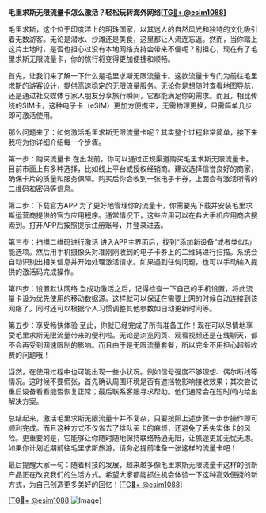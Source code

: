 **毛里求斯无限流量卡怎么激活？轻松玩转海外网络[[TG💪+ @esim1088](https://t.me/s/esim1088)]**

毛里求斯，这个位于印度洋上的明珠国家，以其迷人的自然风光和独特的文化吸引着无数游客。无论是潜水、沙滩还是美食，这里都让人流连忘返。然而，当你踏上这片土地时，是否也担心过没有本地网络支持会带来不便呢？别担心，现在有了毛里求斯无限流量卡，你的旅行将变得更加便捷和顺畅。

首先，让我们来了解一下什么是毛里求斯无限流量卡。这款流量卡专门为前往毛里求斯的游客设计，提供高速稳定的无限流量服务。无论你是想随时查看地图导航，还是通过社交媒体与家人朋友分享旅行瞬间，它都能满足你的需求。而且，相比传统的SIM卡，这种电子卡（eSIM）更加方便携带，无需物理更换，只需简单几步即可激活使用。

那么问题来了：如何激活毛里求斯无限流量卡呢？其实整个过程非常简单，接下来我将为你详细介绍每一个步骤。

第一步：购买流量卡
在出发前，你可以通过正规渠道购买毛里求斯无限流量卡。目前市面上有多种选择，比如线上平台或授权经销商。建议选择信誉良好的商家，确保卡片的质量和服务保障。购买后你会收到一张电子卡券，上面会有激活所需的二维码和密码等信息。

第二步：下载官方APP
为了更好地管理你的流量卡，你需要先下载并安装毛里求斯运营商提供的官方应用程序。通常情况下，这些应用可以在各大手机应用商店搜索到。打开APP后按照提示注册账号，并登录进去。

第三步：扫描二维码进行激活
进入APP主界面后，找到“添加新设备”或者类似功能选项。然后用手机摄像头对准刚刚收到的电子卡券上的二维码进行扫描。系统会自动识别出相关信息并开始处理激活请求。如果遇到任何问题，也可以手动输入提供的激活码完成操作。

第四步：设置默认网络
当成功激活之后，记得检查一下自己的手机设置，将此流量卡设为优先使用的移动数据源。这样就可以保证在需要上网的时候自动连接到该网络了。同时还可以根据个人习惯调整其他参数如自动更新时间等。

第五步：享受畅快体验
至此，你就已经完成了所有准备工作！现在可以尽情地享受毛里求斯无限流量带来的便利啦。无论是浏览网页、观看视频还是在线聊天，都不会再受到网速限制的影响。而且由于是无限流量套餐，所以完全不用担心超额收费的问题哦！

当然，在使用过程中也可能出现一些小状况。例如信号强度不够理想、偶尔断线等情况。这时候不要慌张，首先确认周围环境是否有遮挡物影响接收效果；其次尝试重启设备看看能否恢复正常；最后联系客服寻求帮助。他们通常会在短时间内给出解决方案。

总结起来，激活毛里求斯无限流量卡并不复杂，只要按照上述步骤一步步操作即可顺利完成。而且这种方式不仅省去了排队买卡的麻烦，还避免了丢失实体卡的风险。更重要的是，它能够让你随时随地保持联络畅通无阻，让旅途更加无忧无虑。如果你计划近期前往毛里求斯旅游，请务必提前准备一张这样的流量卡吧！

最后提醒大家一句：随着科技的发展，越来越多像毛里求斯无限流量卡这样的创新产品正在改变我们的生活方式。希望大家都能抓住机会体验一下这种高效便捷的新方式，为自己创造更多美好的回忆！[[TG💪+ @esim1088](https://t.me/s/esim1088)]

[[TG💪+ @esim1088](https://t.me/s/esim1088) ![Image](https://i.postimg.cc/4NQfJmqS/Snipaste-2025-05-13-00-14-12.png)]